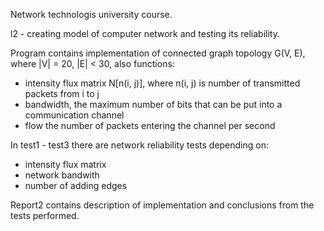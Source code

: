 Network technologis university course.

l2 - creating model of computer network and testing its reliability.

Program contains implementation of connected graph topology G(V, E), where |V| = 20, |E| < 30, also functions:
- intensity flux matrix N[n(i, j)], where n(i, j) is number of transmitted packets from i to j
- bandwidth, the maximum number of bits that can be put into a communication channel
- flow the number of packets entering the channel per second

In test1 - test3 there are network reliability tests depending on:
- intensity flux matrix
- network bandwith
- number of adding edges

Report2 contains description of implementation and conclusions from the tests performed.

